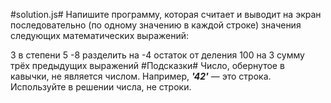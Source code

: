 #solution.js#
Напишите программу, которая считает и выводит на экран последовательно (по одному значению в каждой строке) значения следующих математических выражений:

3 в степени 5
-8 разделить на -4
остаток от деления 100 на 3
сумму трёх предыдущих выражений
#Подсказки#
Число, обернутое в кавычки, не является числом. Например, ***'42'*** — это строка. Используйте в решении числа, не строки.
